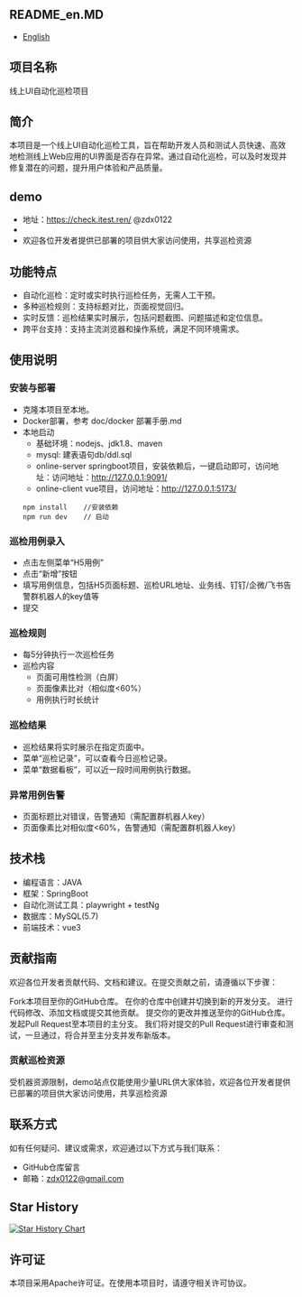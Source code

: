 ## README_en.MD
- [English](README_EN.MD)

## 项目名称
线上UI自动化巡检项目

## 简介
本项目是一个线上UI自动化巡检工具，旨在帮助开发人员和测试人员快速、高效地检测线上Web应用的UI界面是否存在异常。通过自动化巡检，可以及时发现并修复潜在的问题，提升用户体验和产品质量。

## demo
- 地址：https://check.itest.ren/ @zdx0122
- 
- 欢迎各位开发者提供已部署的项目供大家访问使用，共享巡检资源

## 功能特点
- 自动化巡检：定时或实时执行巡检任务，无需人工干预。
- 多种巡检规则：支持标题对比，页面视觉回归。
- 实时反馈：巡检结果实时展示，包括问题截图、问题描述和定位信息。
- 跨平台支持：支持主流浏览器和操作系统，满足不同环境需求。
## 使用说明
### 安装与部署
- 克隆本项目至本地。
- Docker部署，参考 doc/docker 部署手册.md
- 本地启动
  - 基础环境：nodejs、jdk1.8、maven
  - mysql: 建表语句db/ddl.sql
  - online-server springboot项目，安装依赖后，一键启动即可，访问地址：访问地址：http://127.0.0.1:9091/
  - online-client vue项目，访问地址：http://127.0.0.1:5173/
  ``` 
  npm install    //安装依赖
  npm run dev    // 启动
  ```
### 巡检用例录入
- 点击左侧菜单“H5用例”
- 点击“新增”按钮
- 填写用例信息，包括H5页面标题、巡检URL地址、业务线、钉钉/企微/飞书告警群机器人的key值等
- 提交

### 巡检规则
- 每5分钟执行一次巡检任务
- 巡检内容
  - 页面可用性检测（白屏）
  - 页面像素比对（相似度<60%）
  - 用例执行时长统计


### 巡检结果
- 巡检结果将实时展示在指定页面中。
- 菜单“巡检记录”，可以查看今日巡检记录。
- 菜单“数据看板”，可以近一段时间用例执行数据。

### 异常用例告警
- 页面标题比对错误，告警通知（需配置群机器人key）
- 页面像素比对相似度<60%，告警通知（需配置群机器人key）
## 技术栈
- 编程语言：JAVA
- 框架：SpringBoot
- 自动化测试工具：playwright + testNg
- 数据库：MySQL(5.7)
- 前端技术：vue3
## 贡献指南
欢迎各位开发者贡献代码、文档和建议。在提交贡献之前，请遵循以下步骤：

Fork本项目至你的GitHub仓库。
在你的仓库中创建并切换到新的开发分支。
进行代码修改、添加文档或提交其他贡献。
提交你的更改并推送至你的GitHub仓库。
发起Pull Request至本项目的主分支。
我们将对提交的Pull Request进行审查和测试，一旦通过，将合并至主分支并发布新版本。

### 贡献巡检资源
受机器资源限制，demo站点仅能使用少量URL供大家体验，欢迎各位开发者提供已部署的项目供大家访问使用，共享巡检资源

## 联系方式
如有任何疑问、建议或需求，欢迎通过以下方式与我们联系：

- GitHub仓库留言
- 邮箱：zdx0122@gmail.com

## Star History

[![Star History Chart](https://api.star-history.com/svg?repos=TheCoolQATeam/online-inspection-tracker&type=Date)](https://star-history.com/#TheCoolQATeam/online-inspection-tracker&Date)

## 许可证
本项目采用Apache许可证。在使用本项目时，请遵守相关许可协议。